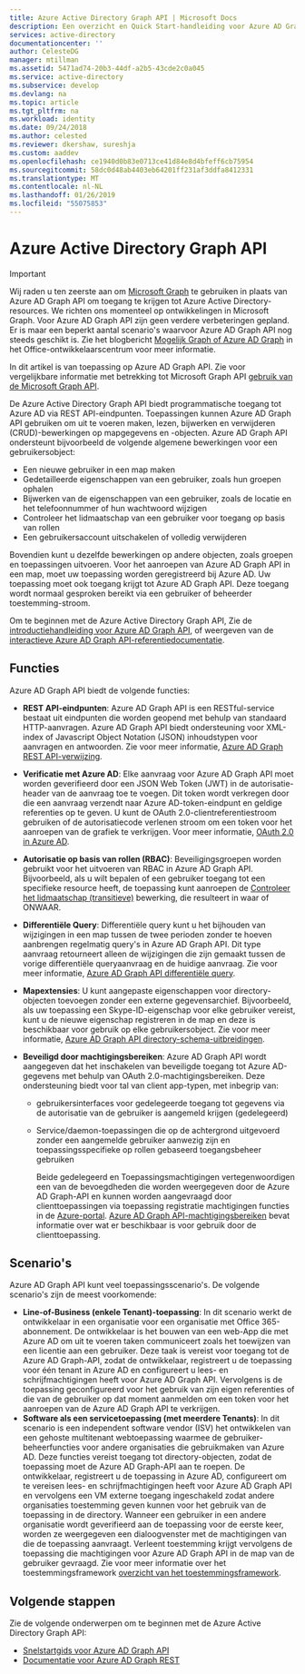 ```yaml
---
title: Azure Active Directory Graph API | Microsoft Docs
description: Een overzicht en Quick Start-handleiding voor Azure AD Graph-API die programmatische toegang biedt tot Azure AD via REST API-eindpunten.
services: active-directory
documentationcenter: ''
author: CelesteDG
manager: mtillman
ms.assetid: 5471ad74-20b3-44df-a2b5-43cde2c0a045
ms.service: active-directory
ms.subservice: develop
ms.devlang: na
ms.topic: article
ms.tgt_pltfrm: na
ms.workload: identity
ms.date: 09/24/2018
ms.author: celested
ms.reviewer: dkershaw, sureshja
ms.custom: aaddev
ms.openlocfilehash: ce1940d0b83e0713ce41d84e8d4bfeff6cb75954
ms.sourcegitcommit: 58dc0d48ab4403eb64201ff231af3ddfa8412331
ms.translationtype: MT
ms.contentlocale: nl-NL
ms.lasthandoff: 01/26/2019
ms.locfileid: "55075853"
---
```

# <a name="azure-active-directory-graph-api"></a>Azure Active Directory Graph API

> [!IMPORTANT]
> Wij raden u ten zeerste aan om [Microsoft Graph](https://developer.microsoft.com/graph/) te gebruiken in plaats van Azure AD Graph API om toegang te krijgen tot Azure Active Directory-resources. We richten ons momenteel op ontwikkelingen in Microsoft Graph. Voor Azure AD Graph API zijn geen verdere verbeteringen gepland. Er is maar een beperkt aantal scenario's waarvoor Azure AD Graph API nog steeds geschikt is. Zie het blogbericht [Mogelijk Graph of Azure AD Graph](https://dev.office.com/blogs/microsoft-graph-or-azure-ad-graph) in het Office-ontwikkelaarscentrum voor meer informatie.

In dit artikel is van toepassing op Azure AD Graph API. Zie voor vergelijkbare informatie met betrekking tot Microsoft Graph API [gebruik van de Microsoft Graph API](https://developer.microsoft.com/en-us/graph/docs/concepts/use_the_api). 

De Azure Active Directory Graph API biedt programmatische toegang tot Azure AD via REST API-eindpunten. Toepassingen kunnen Azure AD Graph API gebruiken om uit te voeren maken, lezen, bijwerken en verwijderen (CRUD)-bewerkingen op mapgegevens en -objecten. Azure AD Graph API ondersteunt bijvoorbeeld de volgende algemene bewerkingen voor een gebruikersobject:

* Een nieuwe gebruiker in een map maken
* Gedetailleerde eigenschappen van een gebruiker, zoals hun groepen ophalen
* Bijwerken van de eigenschappen van een gebruiker, zoals de locatie en het telefoonnummer of hun wachtwoord wijzigen
* Controleer het lidmaatschap van een gebruiker voor toegang op basis van rollen
* Een gebruikersaccount uitschakelen of volledig verwijderen

Bovendien kunt u dezelfde bewerkingen op andere objecten, zoals groepen en toepassingen uitvoeren. Voor het aanroepen van Azure AD Graph API in een map, moet uw toepassing worden geregistreerd bij Azure AD. Uw toepassing moet ook toegang krijgt tot Azure AD Graph API. Deze toegang wordt normaal gesproken bereikt via een gebruiker of beheerder toestemming-stroom.

Om te beginnen met de Azure Active Directory Graph API, Zie de [introductiehandleiding voor Azure AD Graph API](active-directory-graph-api-quickstart.md), of weergeven van de [interactieve Azure AD Graph API-referentiedocumentatie](https://msdn.microsoft.com/Library/Azure/Ad/Graph/api/api-catalog).

## <a name="features"></a>Functies

Azure AD Graph API biedt de volgende functies:

* **REST API-eindpunten**: Azure AD Graph API is een RESTful-service bestaat uit eindpunten die worden geopend met behulp van standaard HTTP-aanvragen. Azure AD Graph API biedt ondersteuning voor XML-index of Javascript Object Notation (JSON) inhoudstypen voor aanvragen en antwoorden. Zie voor meer informatie, [Azure AD Graph REST API-verwijzing](https://msdn.microsoft.com/Library/Azure/Ad/Graph/api/api-catalog).
* **Verificatie met Azure AD**: Elke aanvraag voor Azure AD Graph API moet worden geverifieerd door een JSON Web Token (JWT) in de autorisatie-header van de aanvraag toe te voegen. Dit token wordt verkregen door die een aanvraag verzendt naar Azure AD-token-eindpunt en geldige referenties op te geven. U kunt de OAuth 2.0-clientreferentiestroom gebruiken of de autorisatiecode verlenen stroom om een token voor het aanroepen van de grafiek te verkrijgen. Voor meer informatie, [OAuth 2.0 in Azure AD](https://msdn.microsoft.com/library/azure/dn645545.aspx).
* **Autorisatie op basis van rollen (RBAC)**: Beveiligingsgroepen worden gebruikt voor het uitvoeren van RBAC in Azure AD Graph API. Bijvoorbeeld, als u wilt bepalen of een gebruiker toegang tot een specifieke resource heeft, de toepassing kunt aanroepen de [Controleer het lidmaatschap (transitieve)](https://msdn.microsoft.com/Library/Azure/Ad/Graph/api/functions-and-actions#checkMemberGroups) bewerking, die resulteert in waar of ONWAAR.
* **Differentiële Query**: Differentiële query kunt u het bijhouden van wijzigingen in een map tussen de twee perioden zonder te hoeven aanbrengen regelmatig query's in Azure AD Graph API. Dit type aanvraag retourneert alleen de wijzigingen die zijn gemaakt tussen de vorige differentiële queryaanvraag en de huidige aanvraag. Zie voor meer informatie, [Azure AD Graph API differentiële query](https://msdn.microsoft.com/Library/Azure/Ad/Graph/howto/azure-ad-graph-api-differential-query).
* **Mapextensies**: U kunt aangepaste eigenschappen voor directory-objecten toevoegen zonder een externe gegevensarchief. Bijvoorbeeld, als uw toepassing een Skype-ID-eigenschap voor elke gebruiker vereist, kunt u de nieuwe eigenschap registreren in de map en deze is beschikbaar voor gebruik op elke gebruikersobject. Zie voor meer informatie, [Azure AD Graph API directory-schema-uitbreidingen](https://msdn.microsoft.com/Library/Azure/Ad/Graph/howto/azure-ad-graph-api-directory-schema-extensions).
* **Beveiligd door machtigingsbereiken**: Azure AD Graph API wordt aangegeven dat het inschakelen van beveiligde toegang tot Azure AD-gegevens met behulp van OAuth 2.0-machtigingsbereiken. Deze ondersteuning biedt voor tal van client app-typen, met inbegrip van:
  
  * gebruikersinterfaces voor gedelegeerde toegang tot gegevens via de autorisatie van de gebruiker is aangemeld krijgen (gedelegeerd)
  * Service/daemon-toepassingen die op de achtergrond uitgevoerd zonder een aangemelde gebruiker aanwezig zijn en toepassingsspecifieke op rollen gebaseerd toegangsbeheer gebruiken
    
    Beide gedelegeerd en Toepassingsmachtigingen vertegenwoordigen een van de bevoegdheden die worden weergegeven door de Azure AD Graph-API en kunnen worden aangevraagd door clienttoepassingen via toepassing registratie machtigingen functies in de [Azure-portal](https://portal.azure.com). [Azure AD Graph API-machtigingsbereiken](https://msdn.microsoft.com/Library/Azure/Ad/Graph/howto/azure-ad-graph-api-permission-scopes) bevat informatie over wat er beschikbaar is voor gebruik door de clienttoepassing.

## <a name="scenarios"></a>Scenario's

Azure AD Graph API kunt veel toepassingsscenario's. De volgende scenario's zijn de meest voorkomende:

* **Line-of-Business (enkele Tenant)-toepassing**: In dit scenario werkt de ontwikkelaar in een organisatie voor een organisatie met Office 365-abonnement. De ontwikkelaar is het bouwen van een web-App die met Azure AD om uit te voeren taken communiceert zoals het toewijzen van een licentie aan een gebruiker. Deze taak is vereist voor toegang tot de Azure AD Graph-API, zodat de ontwikkelaar, registreert u de toepassing voor één tenant in Azure AD en configureert u lees- en schrijfmachtigingen heeft voor Azure AD Graph API. Vervolgens is de toepassing geconfigureerd voor het gebruik van zijn eigen referenties of die van de gebruiker op dat moment aanmelden om een token voor het aanroepen van de Azure AD Graph API te verkrijgen.
* **Software als een servicetoepassing (met meerdere Tenants)**: In dit scenario is een independent software vendor (ISV) het ontwikkelen van een gehoste multitenant webtoepassing waarmee de gebruiker-beheerfuncties voor andere organisaties die gebruikmaken van Azure AD. Deze functies vereist toegang tot directory-objecten, zodat de toepassing moet de Azure AD Graph-API aan te roepen. De ontwikkelaar, registreert u de toepassing in Azure AD, configureert om te vereisen lees- en schrijfmachtigingen heeft voor Azure AD Graph API en vervolgens een VM externe toegang ingeschakeld zodat andere organisaties toestemming geven kunnen voor het gebruik van de toepassing in de directory. Wanneer een gebruiker in een andere organisatie wordt geverifieerd aan de toepassing voor de eerste keer, worden ze weergegeven een dialoogvenster met de machtigingen van die de toepassing aanvraagt. Verleent toestemming krijgt vervolgens de toepassing die machtigingen voor Azure AD Graph API in de map van de gebruiker gevraagd. Zie voor meer informatie over het toestemmingsframework [overzicht van het toestemmingsframework](consent-framework.md).

## <a name="next-steps"></a>Volgende stappen

Zie de volgende onderwerpen om te beginnen met de Azure Active Directory Graph API:

* [Snelstartgids voor Azure AD Graph API](active-directory-graph-api-quickstart.md)
* [Documentatie voor Azure AD Graph REST](https://msdn.microsoft.com/Library/Azure/Ad/Graph/api/api-catalog)

